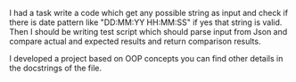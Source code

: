 I had a task write a code which get any possible string as input and check if there is date pattern like "DD:MM:YY HH:MM:SS" if yes that string is valid.
Then I should be writing test script which should parse input from Json and compare actual and expected results and return comparison results.

I developed a project based on OOP concepts you can find other details in the docstrings of the file.
